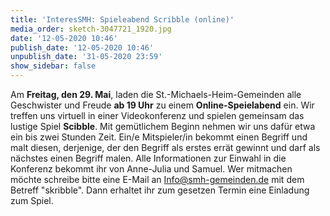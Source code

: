 ```yaml
---
title: 'InteresSMH: Spieleabend Scribble (online)'
media_order: sketch-3047721_1920.jpg
date: '12-05-2020 10:46'
publish_date: '12-05-2020 10:46'
unpublish_date: '31-05-2020 23:59'
show_sidebar: false
---
```


Am **Freitag, den 29. Mai**, laden die St.-Michaels-Heim-Gemeinden alle Geschwister und Freude **ab 19 Uhr** zu einem **Online-Speielabend** ein. Wir treffen uns virtuell in einer Videokonferenz und spielen gemeinsam das lustige Spiel **Scibble**. Mit gemütlichem Beginn nehmen wir uns dafür etwa ein bis zwei Stunden Zeit. Ein/e Mitspieler/in bekommt einen Begriff und malt diesen, derjenige, der den Begriff als erstes errät gewinnt und darf als nächstes einen Begriff malen. Alle Informationen zur Einwahl in die Konferenz bekommt ihr von Anne-Julia und Samuel. Wer mitmachen möchte schreibe bitte eine E-Mail an Info@smh-gemeinden.de mit dem Betreff "skribble". Dann erhaltet ihr zum gesetzen Termin eine Einladung zum Spiel.